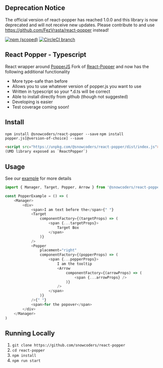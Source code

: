 ## Deprecation Notice
The official version of react-popper has reached 1.0.0 and this library is now deprecated and will not receive new updates. Please contribute to and use https://github.com/FezVrasta/react-popper instead!

[![npm (scoped)](https://img.shields.io/npm/v/@snowcoders/react-popper.svg)](https://www.npmjs.com/package/@snowcoders/react-popper) 
[![CircleCI branch](https://img.shields.io/circleci/project/github/snowcoders/react-popper.svg)](https://circleci.com/gh/snowcoders/react-popper)

## React Popper - Typescript

React wrapper around [PopperJS](https://github.com/FezVrasta/popper.js/)
Fork of [React-Popper](https://github.com/souporserious/react-popper) and now has the following additional functionality
 - More type-safe than before
 - Allows you to use whatever version of popper.js you want to use
 - Written in typescript so your *.d.ts will be correct
 - Able to install directly from github (though not suggested)
 - Developing is easier
 - Test coverage coming soon!

## Install

`npm install @snowcoders/react-popper --save`
`npm install popper.js[@version-of-choice] --save`

```html
<script src="https://unpkg.com/@snowcoders/react-popper/dist/index.js"></script>
(UMD library exposed as `ReactPopper`)
```

## Usage

See our [example](./example/) for more details

```js
import { Manager, Target, Popper, Arrow } from '@snowcoders/react-popper'

const PopperExample = () => (
    <Manager>
        <div>
            <span>I am text before the</span>{" "}
            <Target
                componentFactory={(targetProps) => (
                    <span {...targetProps}>
                        Target Box
                    </span>
                )}
            />
            <Popper
                placement="right"
                componentFactory={(popperProps) => (
                    <span {...popperProps}>
                        I am the tooltip
                        <Arrow
                            componentFactory={(arrowProps) => (
                                <span {...arrowProps} />
                            )}
                        />
                    </span>
                )}
            />{" "}
            <span>for the popover</span>
        </div>
    </Manager>
)
```

## Running Locally

1. `git clone https://github.com/snowcoders/react-popper`
1. `cd react-popper`
1. `npm install`
1. `npm run start`
